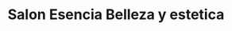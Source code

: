 ---
title: "Salon Esencia Belleza y estetica"
url: /buin/salon-esencia-belleza-y-estetica/
shop: Kosmetik
---